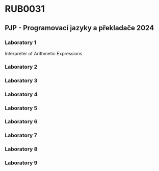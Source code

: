  RUB0031
 ===
  PJP - Programovací jazyky a překladače 2024
 ---
### Laboratory 1
Interpreter of Arithmetic Expressions
### Laboratory 2
### Laboratory 3
### Laboratory 4
### Laboratory 5
### Laboratory 6
### Laboratory 7
### Laboratory 8
### Laboratory 9
